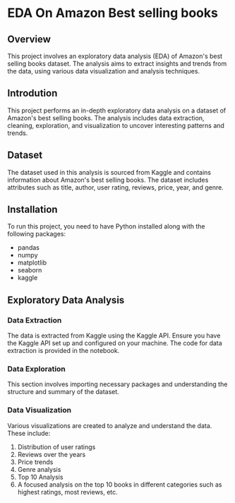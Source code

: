 # EDA On Amazon Best selling books
## Overview
This project involves an exploratory data analysis (EDA) of Amazon's best selling books dataset. The analysis aims to extract insights and trends from the data, using various data visualization and analysis techniques.
## Introdution
This project performs an in-depth exploratory data analysis on a dataset of Amazon's best selling books. The analysis includes data extraction, cleaning, exploration, and visualization to uncover interesting patterns and trends.
## Dataset
The dataset used in this analysis is sourced from Kaggle and contains information about Amazon's best selling books. The dataset includes attributes such as title, author, user rating, reviews, price, year, and genre.
## Installation
To run this project, you need to have Python installed along with the following packages:
* pandas
* numpy
* matplotlib
* seaborn
* kaggle
## Exploratory Data Analysis
### Data Extraction
The data is extracted from Kaggle using the Kaggle API. Ensure you have the Kaggle API set up and configured on your machine. The code for data extraction is provided in the notebook.
### Data Exploration
This section involves importing necessary packages and understanding the structure and summary of the dataset.
### Data Visualization
Various visualizations are created to analyze and understand the data. These include:
1. Distribution of user ratings
2. Reviews over the years
3. Price trends
4. Genre analysis
5. Top 10 Analysis
6. A focused analysis on the top 10 books in different categories such as highest ratings, most reviews, etc.
